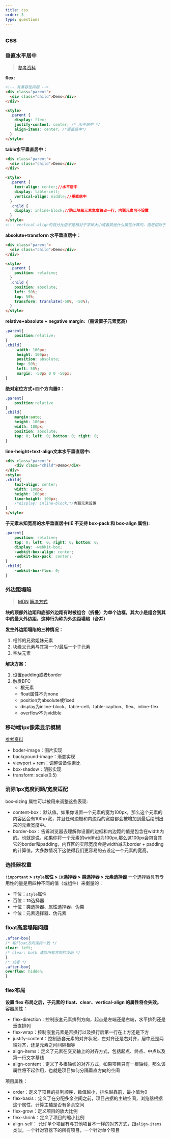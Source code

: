 ```yaml
---
title: css
order: 3
type: questions
---
```


## css
### 垂直水平居中

> [参考资料](https://github.com/hawx1993/tech-blog/issues/12)

**flex:**
```html
<!-- 有兼容性问题 -->
<div class="parent">
  <div class="child">Demo</div>
</div>

<style>
  .parent {
    display: flex;
    justify-content: center; /* 水平居中 */
    align-items: center; /*垂直居中*/
  }
</style>
```

**table水平垂直居中：**
```html
<div class="parent">
  <div class="child">Demo</div>
</div>

<style>
  .parent {
    text-align: center;//水平居中
    display: table-cell;
    vertical-align: middle;//垂直居中
  }
  .child {
    display: inline-block;//防止块级元素宽度独占一行，内联元素可不设置
  }
</style>
<!-- vertical-align的百分比值不是相对于字体大小或者其他什么属性计算的，而是相对于line-height计算的。 -->
```

**absolute+transform 水平垂直居中：**
```html
<div class="parent">
  <div class="child">Demo</div>
</div>

<style>
  .parent {
    position: relative;
  }
  .child {
    position: absolute;
    left: 50%;
    top: 50%;
    transform: translate(-50%, -50%);
  }
</style>
```

**relative+absolute + negative margin:（需设置子元素宽高）**
```css
.parent{
    position:relative;
}
.child{
     width: 100px;
     height: 100px;
     position: absolute;
     top: 50%;
     left: 50%;
     margin: -50px 0 0 -50px;
}
```

**绝对定位方式+四个方向置0：**
```css
.parent{
    position:relative
}
.child{
    margin:auto;
    height: 100px;
    width: 100px;
    position: absolute;
    top: 0; left: 0; bottom: 0; right: 0;
}
```

**line-height+text-align文本水平垂直居中:**
```html
<div class="parent">
    <div class="child">Demo</div>
</div>
<style>
.child{
    text-align: center;
    width: 100px;
    height: 100px;
    line-height: 100px;
    /*display: inline-block;*/内联元素设置
}
</style>
```

**子元素未知宽高的水平垂直居中(IE 不支持 box-pack 和 box-align 属性):**
```css
.parent{
    position: relative;
    top: 0; left: 0; right: 0; bottom: 0;
    display: -webkit-box;
    -webkit-box-align: center;
    -webkit-box-pack: center;
}
.child{
    -webkit-box-flex: 0;
}
```

### 外边距塌陷

> [MDN](https://developer.mozilla.org/zh-CN/docs/Web/CSS/CSS_Box_Model/Mastering_margin_collapsing)
> [解决方式](https://segmentfault.com/a/1190000011075163)

**块的顶部外边距和底部外边距有时被组合（折叠）为单个边框，其大小是组合到其中的最大外边距，这种行为称为外边距塌陷（合并）**

**发生外边距塌陷的三种情况：**
1. 相邻的兄弟姐妹元素
1. 块级父元素与其第一个/最后一个子元素
1. 空块元素

**解决方案：**
1. 设置padding或者border
1. 触发BFC
    - 根元素
    - float属性不为none
    - position为absolute或fixed
    - display为inline-block、table-cell、table-caption、flex、inline-flex
    - overflow不为vidible

### 移动端1px像素显示模糊
[参考资料](https://segmentfault.com/a/1190000007604842)
- boder-image：图片实现
- background-image：渐变实现
- viewport + rem：调整设备像素比
- box-shadow：阴影实现
- transform: scale(0.5)

### 消除1px宽度问题/宽度适配
box-sizing 属性可以被用来调整这些表现:
- content-box：默认值。如果你设置一个元素的宽为100px，那么这个元素的内容区会有100px宽，并且任何边框和内边距的宽度都会被增加到最后绘制出来的元素宽度中。
- border-box：告诉浏览器去理解你设置的边框和内边距的值是包含在width内的。也就是说，如果你将一个元素的width设为100px,那么这100px会包含其它的border和padding，内容区的实际宽度会是width减去border + padding的计算值。大多数情况下这使得我们更容易的去设定一个元素的宽高。

### 选择器权重
**`!important` > `style`属性 > `ID`选择器 > 类选择器 > 元素选择器**
一个选择器具有专用性的量是用四种不同的值（或组件）来衡量的：
- 千位：`style`属性
- 百位：`ID`选择器
- 十位：类选择器、属性选择器、伪类
- 个位：元素选择器、伪元素

### float高度塌陷问题
```css
.after-box{
/* 和float方向保持一致 */
clear: left;
/* clear: both 清除所有方向的浮动 */
}
/* 或者 */
.after-box{
overflow: hidden;
}
```

### flex布局
**设置 flex 布局之后，子元素的 float、clear、vertical-align 的属性将会失效。**
容器属性：
- flex-direction：控制嵌套元素排列方向，起点是左端还是右端，水平排列还是垂直排列
- flex-wrap：控制嵌套元素是否换行以及换行后第一行在上方还是下方
- justify-content：控制嵌套元素的对齐状况，左对齐还是右对齐，居中还是两端对齐，还是元素之间间隔相等
- align-items：定义了元素在交叉轴上的对齐方式，包括起点、终点、中点以及第一行文字基线
- align-content：定义了多根轴线的对齐方式，如果项目只有一根轴线，那么该属性将不起作用，也就是项目如何分隔垂直方向的空间

项目属性：
- order：定义了项目的排列顺序，数值越小，排名越靠前，最小值为0
- flex-basis：定义了在分配多余空间之前，项目占据的主轴空间，浏览器根据这个属性，计算主轴是否有多余空间
- flex-grow：定义项目的放大比例
- flex-shrink：定义了项目的缩小比例
- align-self： 允许单个项目有与其他项目不一样的对齐方式，跟`align-items`类似，一个针对容器下的所有项目，一个针对单个项目
